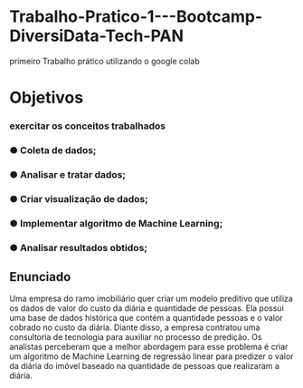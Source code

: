 # Trabalho-Pratico-1---Bootcamp-DiversiData-Tech-PAN
primeiro Trabalho prático utilizando o google colab 
# Objetivos
### exercitar os conceitos trabalhados 
### ● Coleta de dados;
### ● Analisar e tratar dados;
### ● Criar visualização de dados;
### ● Implementar algoritmo de Machine Learning;
### ● Analisar resultados obtidos;





## Enunciado
Uma empresa do ramo imobiliário quer criar um modelo preditivo que utiliza os dados de valor do custo da diária e quantidade de pessoas. Ela possui uma base de dados histórica que contém a quantidade pessoas e o valor cobrado no custo da diária. Diante disso, a empresa contratou uma consultoria de tecnologia para auxiliar no processo de predição. Os analistas perceberam que a melhor abordagem para esse problema é criar um algoritmo de Machine Learning de regressão linear para predizer o valor da diária do imóvel baseado na quantidade de pessoas que realizaram a diária.

